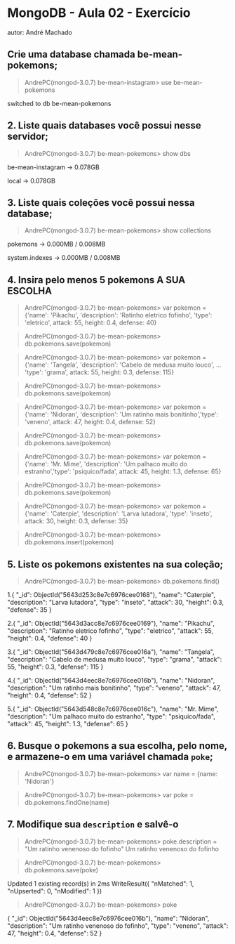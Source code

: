 # MongoDB - Aula 02 - Exercício
autor: André Machado

## Crie uma database chamada be-mean-pokemons;


>AndrePC(mongod-3.0.7) be-mean-instagram> use be-mean-pokemons


switched to db be-mean-pokemons


## 2. Liste quais databases você possui nesse servidor;


>AndrePC(mongod-3.0.7) be-mean-pokemons> show dbs


be-mean-instagram → 0.078GB

local             → 0.078GB


## 3. Liste quais coleções você possui nessa database;

>AndrePC(mongod-3.0.7) be-mean-pokemons> show collections


pokemons       → 0.000MB / 0.008MB

system.indexes → 0.000MB / 0.008MB


## 4. Insira pelo menos 5 pokemons A SUA ESCOLHA 

>AndrePC(mongod-3.0.7) be-mean-pokemons> var pokemon = {'name': 'Pikachu', 'description': 'Ratinho eletrico fofinho', 'type': 'eletrico', attack: 55, height: 0.4, defense: 40}


>AndrePC(mongod-3.0.7) be-mean-pokemons> db.pokemons.save(pokemon)


>AndrePC(mongod-3.0.7) be-mean-pokemons> var pokemon = {'name': 'Tangela', 'description': 'Cabelo de medusa muito louco',
... 'type': 'grama', attack: 55, height: 0.3, defense: 115}


>AndrePC(mongod-3.0.7) be-mean-pokemons> db.pokemons.save(pokemon)


>AndrePC(mongod-3.0.7) be-mean-pokemons> var pokemon = {'name': 'Nidoran', 'description': 'Um ratinho mais bonitinho','type': 'veneno', attack: 47, height: 0.4, defense: 52}


>AndrePC(mongod-3.0.7) be-mean-pokemons> db.pokemons.save(pokemon)


>AndrePC(mongod-3.0.7) be-mean-pokemons> var pokemon = {'name': 'Mr. Mime', 'description': 'Um palhaco muito do estranho','type': 'psiquico/fada', attack: 45, height: 1.3, defense: 65}


>AndrePC(mongod-3.0.7) be-mean-pokemons> db.pokemons.save(pokemon)

>AndrePC(mongod-3.0.7) be-mean-pokemons> var pokemon = {'name': 'Caterpie', 'description': 'Larva lutadora', 'type': 'inseto', attack: 30, height: 0.3, defense: 35}


>AndrePC(mongod-3.0.7) be-mean-pokemons> db.pokemons.insert(pokemon)


## 5. Liste os pokemons existentes na sua coleção;

>AndrePC(mongod-3.0.7) be-mean-pokemons> db.pokemons.find()


1.{
  "_id": ObjectId("5643d253c8e7c6976cee0168"),
  "name": "Caterpie",
  "description": "Larva lutadora",
  "type": "inseto",
  "attack": 30,
  "height": 0.3,
  "defense": 35
}


2.{
  "_id": ObjectId("5643d3acc8e7c6976cee0169"),
  "name": "Pikachu",
  "description": "Ratinho eletrico fofinho",
  "type": "eletrico",
  "attack": 55,
  "height": 0.4,
  "defense": 40
}


3.{
  "_id": ObjectId("5643d479c8e7c6976cee016a"),
  "name": "Tangela",
  "description": "Cabelo de medusa muito louco",
  "type": "grama",
  "attack": 55,
  "height": 0.3,
  "defense": 115
}


4.{
  "_id": ObjectId("5643d4eec8e7c6976cee016b"),
  "name": "Nidoran",
  "description": "Um ratinho mais bonitinho",
  "type": "veneno",
  "attack": 47,
  "height": 0.4,
  "defense": 52
}


5.{
  "_id": ObjectId("5643d548c8e7c6976cee016c"),
  "name": "Mr. Mime",
  "description": "Um palhaco muito do estranho",
  "type": "psiquico/fada",
  "attack": 45,
  "height": 1.3,
  "defense": 65
}


## 6. Busque o pokemons a sua escolha, pelo nome, e armazene-o em uma variável chamada `poke`;

>AndrePC(mongod-3.0.7) be-mean-pokemons> var name = {name: 'Nidoran'}


>AndrePC(mongod-3.0.7) be-mean-pokemons> var poke = db.pokemons.findOne(name)


## 7. Modifique sua `description` e salvê-o

>AndrePC(mongod-3.0.7) be-mean-pokemons> poke.description = "Um ratinho venenoso do fofinho"
Um ratinho venenoso do fofinho


>AndrePC(mongod-3.0.7) be-mean-pokemons> db.pokemons.save(poke)

Updated 1 existing record(s) in 2ms
WriteResult({
  "nMatched": 1,
  "nUpserted": 0,
  "nModified": 1
})


>AndrePC(mongod-3.0.7) be-mean-pokemons> poke


{
  "_id": ObjectId("5643d4eec8e7c6976cee016b"),
  "name": "Nidoran",
  "description": "Um ratinho venenoso do fofinho",
  "type": "veneno",
  "attack": 47,
  "height": 0.4,
  "defense": 52
}